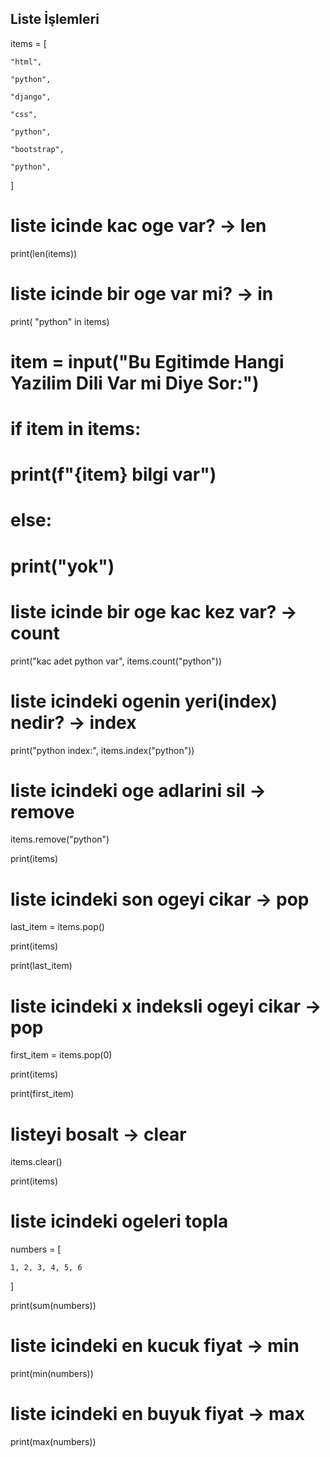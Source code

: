 ## Liste İşlemleri


items = [

    "html",

    "python",

    "django",

    "css",

    "python",

    "bootstrap",

    "python",

]

 

# liste icinde kac oge var? -> len

print(len(items))

 

# liste icinde bir oge var mi? -> in

print( "python" in items)

 

# item = input("Bu Egitimde Hangi Yazilim Dili Var mi Diye Sor:")

# if item in items:

#     print(f"{item} bilgi var")

# else:

#     print("yok")

 

# liste icinde bir oge kac kez var? -> count

print("kac adet python var", items.count("python"))


 

# liste icindeki ogenin yeri(index) nedir? -> index

print("python index:", items.index("python"))


 

# liste icindeki oge adlarini sil -> remove

items.remove("python")

print(items)

 

# liste icindeki son ogeyi cikar -> pop

last_item = items.pop()

print(items)

print(last_item)

 

# liste icindeki x indeksli ogeyi cikar -> pop

first_item = items.pop(0)

print(items)

print(first_item)

 

# listeyi bosalt -> clear

items.clear()

print(items)

 

# liste icindeki ogeleri topla

numbers = [

    1, 2, 3, 4, 5, 6

]

print(sum(numbers))

 

# liste icindeki en kucuk fiyat -> min

print(min(numbers))

 

# liste icindeki en buyuk fiyat -> max

print(max(numbers))
